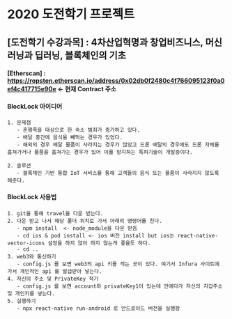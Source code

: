 2020 도전학기 프로젝트
==================

## [도전학기 수강과목] : 4차산업혁명과 창업비즈니스, 머신러닝과 딥러닝, 블록체인의 기초

#### [Etherscan] : https://ropsten.etherscan.io/address/0x02db0f2480c4f766095123f0a0ef4c417715e90e <- 현재 Contract 주소

#### BlockLock 아이디어

    1. 문제점
       - 혼행족을 대상으로 한 숙소 범죄가 증가하고 있다.
       - 배달 중간에 음식을 빼먹는 경우가 있었다.
       - 해외의 경우 배달 물품이 사라지는 경우가 많았고 드론 배달의 경우에도 드론 자체를 훔쳐가거나 물품을 훔쳐가는 경우가 있어 이를 방지하는 특허기술이 개발중이다.
    
    2. 솔루션
       - 블록체인 기반 통합 IoT 서비스를 통해 고객들의 음식 또는 물품이 사라지지 않도록 해준다.

#### BlockLock 사용법
    
    1. git을 통해 travel을 다운 받는다.
    2. 다운 받고 나서 해당 폴더 위치로 가서 아래의 명령어를 친다.
       - npm install  <- node_module을 다운 받음
       - cd ios & pod install <- ios 버전 install but ios는 react-native-vector-icons 설정을 하지 않아 하지 않는게 좋을듯 하다.
       - cd ..
    3. web3와 통신하기
       - config.js 를 보면 web3의 api 키를 적는 곳이 있다. 여기서 Infura 사이트에 가서 개인적인 api 를 발급받아 넣는다.
    4. 자신의 주소 및 PrivateKey 적기
       - config.js 를 보면 account와 privateKey1이 있는데 안에다가 자신의 지갑주소 및 개인키를 넣는다.
    5. 실행하기
       - npx react-native run-android 로 안드로이드 버전을 실행함

